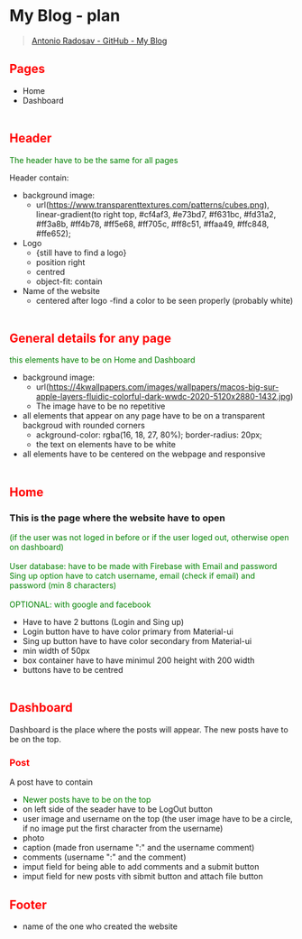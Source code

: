 # My Blog - plan 
> [Antonio Radosav - GitHub - My Blog](https://github.com/RadosavAntonio/myBlog-react)

## <span style="color: red"> Pages </span> 
* Home
* Dashboard
<br/><br/>

## <span style="color: red"> Header </span>
  <span style="color: green"> The header have to be the same for all pages </span>

  Header contain:
  * background image: 
    - url(https://www.transparenttextures.com/patterns/cubes.png), linear-gradient(to right top, #cf4af3, #e73bd7, #f631bc, #fd31a2, #ff3a8b, #ff4b78, #ff5e68, #ff705c, #ff8c51, #ffaa49, #ffc848, #ffe652);
  * Logo
    - {still have to find a logo}
    - position right
    - centred
    - object-fit: contain
  * Name of the website
    - centered after logo
    -find a color to be seen properly (probably white)
    <br/><br/>

## <span style="color: red"> General details for any page </span>
  <span style="color: green"> this elements have to be on Home and Dashboard </span>

  * background image:
    - url(https://4kwallpapers.com/images/wallpapers/macos-big-sur-apple-layers-fluidic-colorful-dark-wwdc-2020-5120x2880-1432.jpg)
    - The image have to be no repetitive
  * all elements that appear on any page have to be on a transparent backgroud with rounded corners
    - ackground-color: rgba(16, 18, 27, 80%);
    border-radius: 20px;
    - the text on elements have to be white
  * all elements have to be centered on the webpage and responsive
  <br/><br/>

## <span style="color: red"> Home </span>
  ### This is the page where the website have to open 
  <span style="color: green"> (if the user was not loged in before or if the user loged out, otherwise open on dashboard) </span>
  <br></br>
  <span style="color: green"> User database: have to be made with Firebase with Email and password </span>
  <span style="color: green"> Sing up option have to catch username, email (check if email) and password (min 8 characters)</span>
  <br></br>
   <span style="color: green"> OPTIONAL: with google and facebook </span>
  * Have to have 2 buttons (Login and Sing up)
  * Login button have to have color primary from Material-ui
  * Sing up button have to have color secondary from Material-ui
  * min width of 50px
  * box container have to have minimul 200 height with 200 width
  * buttons have to be centred
  <br/><br/>

## <span style="color: red"> Dashboard </span>
  Dashboard is the place where the posts will appear. The new posts have to be on the top.
  ### <span style="color: red"> Post </span>
  A post have to contain
  * <span style="color: green">  Newer posts have to be on the top </span>
  * on left side of the seader have to be LogOut button
  * user image and username on the top (the user image have to be a circle, if no image put the first character from the username)
  * photo
  * caption (made fron username ":" and the username comment)
  * comments (username ":" and the comment)
  * imput field for being able to add comments and a submit button
  * imput field for new posts vith sibmit button and attach file button
    
## <span style="color: red"> Footer </span>
  * name of the one who created the website
